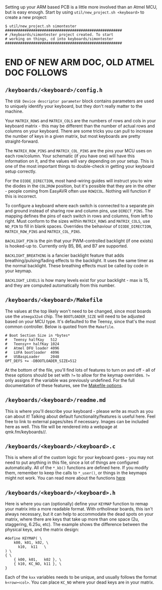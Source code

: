 Setting up your ARM based PCB is a little more involved than an Atmel MCU, but is easy enough. Start by using `util/new_project.sh <keyboard>` to create a new project:

```
$ util/new_project.sh simontester
######################################################
# /keyboards/simontester project created. To start
# working on things, cd into keyboards/simontester
######################################################
```



# END OF NEW ARM DOC, OLD ATMEL DOC FOLLOWS

## `/keyboards/<keyboard>/config.h`

The `USB Device descriptor parameter` block contains parameters are used to uniquely identify your keyboard, but they don't really matter to the machine.

Your `MATRIX_ROWS` and `MATRIX_COLS` are the numbers of rows and cols in your keyboard matrix - this may be different than the number of actual rows and columns on your keyboard. There are some tricks you can pull to increase the number of keys in a given matrix, but most keyboards are pretty straight-forward.

The `MATRIX_ROW_PINS` and `MATRIX_COL_PINS` are the pins your MCU uses on each row/column. Your schematic (if you have one) will have this information on it, and the values will vary depending on your setup. This is one of the most important things to double-check in getting your keyboard setup correctly.

For the `DIODE_DIRECTION`, most hand-wiring guides will instruct you to wire the diodes in the `COL2ROW` position, but it's possible that they are in the other - people coming from EasyAVR often use `ROW2COL`. Nothing will function if this is incorrect.

To configure a keyboard where each switch is connected to a separate pin and ground instead of sharing row and column pins, use `DIRECT_PINS`. The mapping defines the pins of each switch in rows and columns, from left to right. Must conform to the sizes within `MATRIX_ROWS` and `MATRIX_COLS`, use `NO_PIN` to fill in blank spaces. Overrides the behaviour of `DIODE_DIRECTION`, `MATRIX_ROW_PINS` and `MATRIX_COL_PINS`.

`BACKLIGHT_PIN` is the pin that your PWM-controlled backlight (if one exists) is hooked-up to. Currently only B5, B6, and B7 are supported.

`BACKLIGHT_BREATHING` is a fancier backlight feature that adds breathing/pulsing/fading effects to the backlight. It uses the same timer as the normal backlight. These breathing effects must be called by code in your keymap.

`BACKLIGHT_LEVELS` is how many levels exist for your backlight - max is 15, and they are computed automatically from this number.

## `/keyboards/<keyboard>/Makefile`

The values at the top likely won't need to be changed, since most boards use the `atmega32u4` chip. The `BOOTLOADER_SIZE` will need to be adjusted based on your MCU type. It's defaulted to the Teensy, since that's the most common controller. Below is quoted from the `Makefile`.

```
# Boot Section Size in *bytes*
#   Teensy halfKay   512
#   Teensy++ halfKay 1024
#   Atmel DFU loader 4096
#   LUFA bootloader  4096
#   USBaspLoader     2048
OPT_DEFS += -DBOOTLOADER_SIZE=512
```

At the bottom of the file, you'll find lots of features to turn on and off - all of these options should be set with `?=` to allow for the keymap overrides. `?=` only assigns if the variable was previously undefined. For the full documentation of these features, see the [Makefile options](#makefile-options).

## `/keyboards/<keyboard>/readme.md`

This is where you'll describe your keyboard - please write as much as you can about it! Talking about default functionality/features is useful here. Feel free to link to external pages/sites if necessary. Images can be included here as well. This file will be rendered into a webpage at qmk.fm/keyboards/<keyboard>/.

## `/keyboards/<keyboard>/<keyboard>.c`

This is where all of the custom logic for your keyboard goes - you may not need to put anything in this file, since a lot of things are configured automatically. All of the `*_kb()` functions are defined here. If you modify them, remember to keep the calls to `*_user()`, or things in the keymaps might not work. You can read more about the functions [here](#custom-quantum-functions-for-keyboards-and-keymaps)

## `/keyboards/<keyboard>/<keyboard>.h`

Here is where you can (optionally) define your `KEYMAP` function to remap your matrix into a more readable format. With ortholinear boards, this isn't always necessary, but it can help to accommodate the dead spots on your matrix, where there are keys that take up more than one space (2u, staggering, 6.25u, etc). The example shows the difference between the physical keys, and the matrix design:

```
#define KEYMAP( \
    k00, k01, k02, \
      k10,  k11   \
) \
{ \
    { k00, k01,   k02 }, \
    { k10, KC_NO, k11 }, \
}
```

Each of the `kxx` variables needs to be unique, and usually follows the format `k<row><col>`. You can place `KC_NO` where your dead keys are in your matrix.

